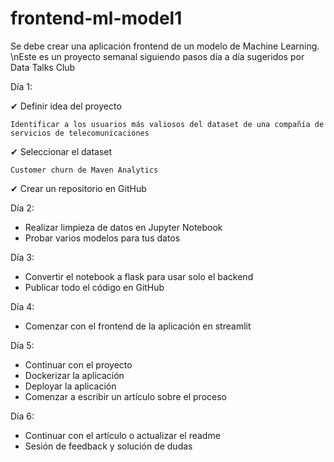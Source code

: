 # frontend-ml-model1
Se debe crear una aplicación frontend de un modelo de Machine Learning. \nEste es un proyecto semanal siguiendo pasos día a día sugeridos por Data Talks Club

Día 1: 

  ✔ Definir idea del proyecto 
    
    Identificar a los usuarios más valiosos del dataset de una compañía de servicios de telecomunicaciones
    
  ✔ Seleccionar el dataset

    Customer churn de Maven Analytics

  ✔ Crear un repositorio en GitHub

Día 2:
  - Realizar limpieza de datos en Jupyter Notebook
  - Probar varios modelos para tus datos

Día 3:
  - Convertir el notebook a flask para usar solo el backend
  - Publicar todo el código en GitHub

Día 4:
  - Comenzar con el frontend de la aplicación en streamlit

Día 5:
  - Continuar con el proyecto
  - Dockerizar la aplicación
  - Deployar la aplicación
  - Comenzar a escribir un artículo sobre el proceso

Día 6:
  - Continuar con el artículo o actualizar el readme
  - Sesión de feedback y solución de dudas
